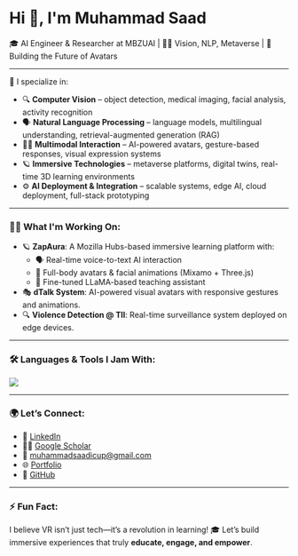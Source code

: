 # Hi 👋, I'm Muhammad Saad

🎓 AI Engineer & Researcher at MBZUAI | 👨‍🔬 Vision, NLP, Metaverse | 🚀 Building the Future of Avatars

---

🧠 I specialize in:
- 🔍 **Computer Vision** – object detection, medical imaging, facial analysis, activity recognition
- 🗣️ **Natural Language Processing** – language models, multilingual understanding, retrieval-augmented generation (RAG)
- 🧍‍♂️ **Multimodal Interaction** – AI-powered avatars, gesture-based responses, visual expression systems
- 🪐 **Immersive Technologies** – metaverse platforms, digital twins, real-time 3D learning environments
- ⚙️ **AI Deployment & Integration** – scalable systems, edge AI, cloud deployment, full-stack prototyping

---

### 👨‍💻 What I'm Working On:
- 🪐 **ZapAura**: A Mozilla Hubs-based immersive learning platform with:
  - 🗣️ Real-time voice-to-text AI interaction
  - 🧍 Full-body avatars & facial animations (Mixamo + Three.js)
  - 🤖 Fine-tuned LLaMA-based teaching assistant
- 🎭 **dTalk System**: AI-powered visual avatars with responsive gestures and animations.
- 🔍 **Violence Detection @ TII**: Real-time surveillance system deployed on edge devices.

---

### 🛠️ Languages & Tools I Jam With:
<p align="left">
  <img src="https://skillicons.dev/icons?i=python,cpp,js,html,css,react,docker,git,threejs&theme=dark" />
</p>

---

### 🌍 Let’s Connect:
- 💼 [LinkedIn](https://www.linkedin.com/in/muhammad-saad-b73ba2232/)
- 👨‍🔬 [Google Scholar](https://scholar.google.com/citations?user=egchmHYAAAAJ&hl=en)
- 💌 muhammadsaadicup@gmail.com
- 🌐 [Portfolio](https://muhammadsaadkhankor.github.io/)
- 🔧 [GitHub](https://github.com/muhammadsaadkhankori)

---

### ⚡ Fun Fact:
I believe VR isn’t just tech—it’s a revolution in learning! 🎓 Let’s build immersive experiences that truly **educate, engage, and empower**.
